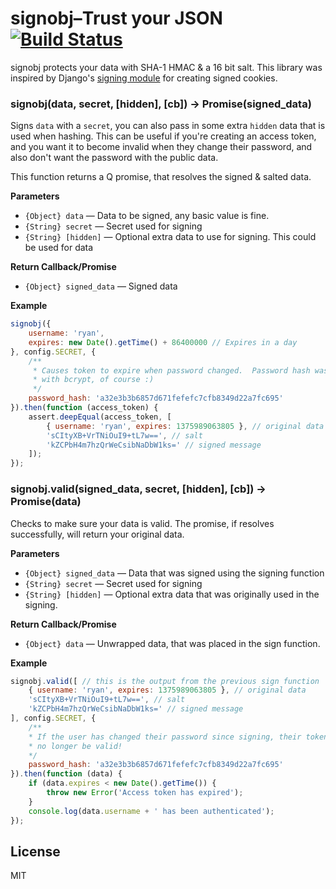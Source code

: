 # signobj&ndash;Trust your JSON [![Build Status](https://secure.travis-ci.org/Submersible/node-signobj.png?branch=master)](http://travis-ci.org/Submersible/node-signobj)

signobj protects your data with SHA-1 HMAC & a 16 bit salt.  This library was
inspired by Django's [signing module](https://docs.djangoproject.com/en/dev/topics/signing/)
for creating signed cookies.

### signobj(data, secret, [hidden], [cb]) → Promise(signed_data)

Signs `data` with a `secret`, you can also pass in some extra `hidden` data that
is used when hashing.  This can be useful if you're creating an access token,
and you want it to become invalid when they change their password, and also don't
want the password with the public data.

This function returns a Q promise, that resolves the signed & salted data.

__Parameters__

* `{Object} data` — Data to be signed, any basic value is fine.
* `{String} secret` — Secret used for signing
* `{String} [hidden]` — Optional extra data to use for signing.  This could be used for data 

__Return Callback/Promise__

* `{Object} signed_data` — Signed data

__Example__

```javascript
signobj({
    username: 'ryan',
    expires: new Date().getTime() + 86400000 // Expires in a day
}, config.SECRET, {
    /**
     * Causes token to expire when password changed.  Password hash was created
     * with bcrypt, of course :)
     */
    password_hash: 'a32e3b3b6857d671fefefc7cfb8349d22a7fc695'
}).then(function (access_token) {
    assert.deepEqual(access_token, [
        { username: 'ryan', expires: 1375989063805 }, // original data
        'sCItyXB+VrTNiOuI9+tL7w==', // salt
        'kZCPbH4m7hzQrWeCsibNaDbW1ks=' // signed message
    ]);
});
```

### signobj.valid(signed_data, secret, [hidden], [cb]) → Promise(data)

Checks to make sure your data is valid.  The promise, if resolves successfully,
will return your original data.

__Parameters__

* `{Object} signed_data` — Data that was signed using the signing function
* `{String} secret` — Secret used for signing
* `{String} [hidden]` — Optional extra data that was originally used in the signing.

__Return Callback/Promise__

* `{Object} data` — Unwrapped data, that was placed in the sign function.

__Example__

```javascript
signobj.valid([ // this is the output from the previous sign function
    { username: 'ryan', expires: 1375989063805 }, // original data
    'sCItyXB+VrTNiOuI9+tL7w==', // salt
    'kZCPbH4m7hzQrWeCsibNaDbW1ks=' // signed message
], config.SECRET, {
    /**
    * If the user has changed their password since signing, their token will
    * no longer be valid!
    */
    password_hash: 'a32e3b3b6857d671fefefc7cfb8349d22a7fc695'
}).then(function (data) {
    if (data.expires < new Date().getTime()) {
        throw new Error('Access token has expired');
    }
    console.log(data.username + ' has been authenticated');
});
```


## License

MIT
